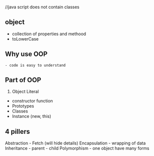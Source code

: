 //java script does not contain classes
## object
- collection of properties and methood 
- toLowerCase 

## Why use OOP

    - code is easy to understand 

## Part of OOP
1. Object Literal
- constructor function
- Prototypes
- Classes
- Instance (new, this)

## 4 pillers 
Abstraction - Fetch (will hide details)
Encapsulation -  wrapping of data
Inheritance - parent - child
Polymorphism - one object have many forms

